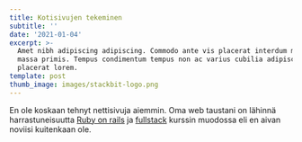 ```yaml
---
title: Kotisivujen tekeminen
subtitle: ''
date: '2021-01-04'
excerpt: >-
  Amet nibh adipiscing adipiscing. Commodo ante vis placerat interdum massa
  massa primis. Tempus condimentum tempus non ac varius cubilia adipiscing
  placerat lorem.
template: post
thumb_image: images/stackbit-logo.png
---
```

En ole koskaan tehnyt nettisivuja aiemmin. Oma web taustani on lähinnä harrastuneisuutta [Ruby on rails](https://github.com/Temez1/upskill_saas_tutorial) ja [fullstack](https://github.com/Temez1/fullstackOpen2019) kurssin muodossa eli en aivan noviisi kuitenkaan ole.